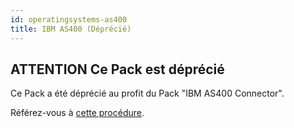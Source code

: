 ```yaml
---
id: operatingsystems-as400
title: IBM AS400 (Déprécié)
---
```


## **ATTENTION** Ce Pack est déprécié

Ce Pack a été déprécié au profit du Pack "IBM AS400 Connector".

Référez-vous à [cette procédure](operatingsystems-as400-connector).